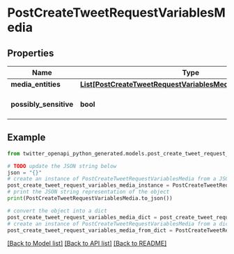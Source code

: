 # PostCreateTweetRequestVariablesMedia


## Properties

Name | Type | Description | Notes
------------ | ------------- | ------------- | -------------
**media_entities** | [**List[PostCreateTweetRequestVariablesMediaMediaEntitiesInner]**](PostCreateTweetRequestVariablesMediaMediaEntitiesInner.md) |  | 
**possibly_sensitive** | **bool** |  | [default to False]

## Example

```python
from twitter_openapi_python_generated.models.post_create_tweet_request_variables_media import PostCreateTweetRequestVariablesMedia

# TODO update the JSON string below
json = "{}"
# create an instance of PostCreateTweetRequestVariablesMedia from a JSON string
post_create_tweet_request_variables_media_instance = PostCreateTweetRequestVariablesMedia.from_json(json)
# print the JSON string representation of the object
print(PostCreateTweetRequestVariablesMedia.to_json())

# convert the object into a dict
post_create_tweet_request_variables_media_dict = post_create_tweet_request_variables_media_instance.to_dict()
# create an instance of PostCreateTweetRequestVariablesMedia from a dict
post_create_tweet_request_variables_media_from_dict = PostCreateTweetRequestVariablesMedia.from_dict(post_create_tweet_request_variables_media_dict)
```
[[Back to Model list]](../README.md#documentation-for-models) [[Back to API list]](../README.md#documentation-for-api-endpoints) [[Back to README]](../README.md)


